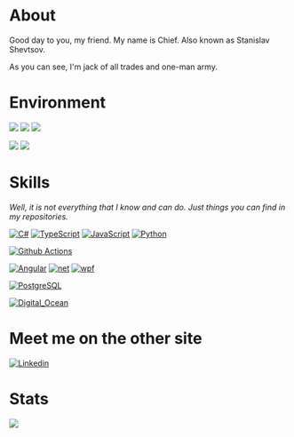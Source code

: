 # About
Good day to you, my friend.
My name is Chief. Also known as Stanislav Shevtsov.

As you can see, I'm jack of all trades and one-man army.

# Environment 
[![](https://img.shields.io/badge/OS-Windows-informational?labelColor=000000&logo=windows&logoColor=white&color=611e23)](https://www.microsoft.com/en-us/windows)
[![](https://img.shields.io/badge/OS-macOS-informational?labelColor=000000&logo=apple&logoColor=white&color=611e23)](https://www.apple.com/macos/)
[![](https://img.shields.io/badge/OS-Ubuntu-informational?labelColor=000000&logo=Ubuntu&logoColor=white&color=611e23)](https://ubuntu.com/)

[![](https://img.shields.io/badge/IDE-Visual%20Studio-informational?labelColor=000000&logo=Visual%20Studio&logoColor=white&color=611e23)](https://visualstudio.microsoft.com/)
[![](https://img.shields.io/badge/Editor-Visual%20Studio%20Code-informational?labelColor=000000&logo=Visual%20Studio&logoColor=white&color=611e23)](https://code.visualstudio.com/)

# Skills
*Well, it is not everything that I know and can do. Just things you can find in my repositories.*

[![C#](https://img.shields.io/badge/Language-C%23-informational?labelColor=000000&logo=C-Sharp&logoColor=white&color=611e23)](https://github.com/search?q=user%3AChiefNoir+csharp)
[![TypeScript](https://img.shields.io/badge/Language-TypeScript-informational?labelColor=000000&logo=TypeScript&logoColor=white&color=611e23)](https://github.com/search?q=user%3AChiefNoir+TypeScript)
[![JavaScript](https://img.shields.io/badge/Language-JavaScript-informational?labelColor=000000&logo=JavaScript&logoColor=white&color=611e23)](https://github.com/search?q=user%3AChiefNoir+JavaScript)
[![Python](https://img.shields.io/badge/Language-Python-informational?labelColor=000000&logo=Python&logoColor=white&color=611e23)](https://github.com/search?q=user%3AChiefNoir+Python)

[![Github Actions](https://img.shields.io/badge/CI-Github%20Actions-2088FF?labelColor=000000&logo=Github-Actions&logoColor=white&color=611e23)](https://github.com/search?q=user%3AChiefNoir+github-actions)

[![Angular](https://img.shields.io/badge/Framework-Angular-informational?labelColor=000000&logo=Angular&logoColor=white&color=611e23)](https://github.com/search?q=user%3AChiefNoir+angular)
[![net](https://img.shields.io/badge/Framework-.Net%20Core-informational?labelColor=000000&logo=microsoft&logoColor=white&color=611e23)](https://github.com/search?q=user%3AChiefNoir+csharp)
[![wpf](https://img.shields.io/badge/Framework-WPF-informational?labelColor=000000&logo=microsoft&logoColor=white&color=611e23)](https://github.com/search?q=user%3AChiefNoir+wpf)

[![PostgreSQL](https://img.shields.io/badge/Database-PostgreSQL-informational?labelColor=000000&logo=postgresql&logoColor=white&color=611e23)](https://github.com/search?q=user%3AChiefNoir+postgresql)

[![Digital_Ocean](https://img.shields.io/badge/Cloud-Digital_Ocean-informational?labelColor=000000&logo=DigitalOcean&logoColor=white&color=611e23)](https://cloud.digitalocean.com)


# Meet me on the other site
[![Linkedin](https://img.shields.io/badge/Chief-blue?logo=Linkedin&logoColor=white)](https://www.linkedin.com/in/stshevtsov/?locale=en_US)


# Stats
<a href="https://github.com/ChiefNoir/ChiefNoir">
  <img src="https://github-readme-stats.vercel.app/api/top-langs/?username=chiefnoir&langs_count=10&layout=compact" />
</a>
